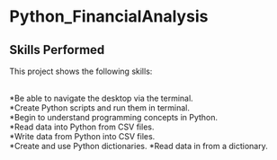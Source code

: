 # Python_FinancialAnalysis



## Skills Performed

This project shows the following skills: <br><br>

*Be able to navigate the desktop via the terminal.<br>
*Create Python scripts and run them in terminal.<br>
*Begin to understand programming concepts in Python.<br>
*Read data into Python from CSV files.<br>
*Write data from Python into CSV files.<br>
*Create and use Python dictionaries.
*Read data in from a dictionary.
